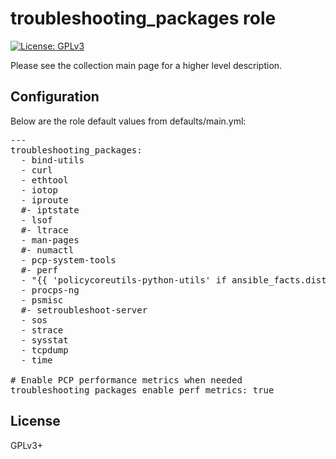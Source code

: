 # troubleshooting_packages role

[![License: GPLv3](https://img.shields.io/badge/license-GPLv3-brightgreen.svg)](https://www.gnu.org/licenses/gpl-3.0)

Please see the collection main page for a higher level description.

## Configuration

Below are the role default values from defaults/main.yml:

<pre>
---
troubleshooting_packages:
  - bind-utils
  - curl
  - ethtool
  - iotop
  - iproute
  #- iptstate
  - lsof
  #- ltrace
  - man-pages
  #- numactl
  - pcp-system-tools
  #- perf
  - "{{ 'policycoreutils-python-utils' if ansible_facts.distribution_major_version|int >= 8 else 'policycoreutils-python' }}"
  - procps-ng
  - psmisc
  #- setroubleshoot-server
  - sos
  - strace
  - sysstat
  - tcpdump
  - time

# Enable PCP performance metrics when needed
troubleshooting_packages_enable_perf_metrics: true
</pre>

## License

GPLv3+
